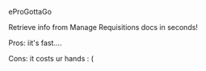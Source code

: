 eProGottaGo

Retrieve info from Manage Requisitions docs in seconds!

Pros: iit's fast....

Cons: it costs ur hands : (